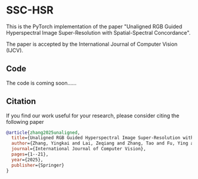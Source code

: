 # SSC-HSR
This is the PyTorch implementation of the paper "Unaligned RGB Guided Hyperspectral Image Super-Resolution with Spatial-Spectral Concordance".

The paper is accepted by the International Journal of Computer Vision (IJCV).

## Code

The code is coming soon......


## Citation

If you find our work useful for your research, please consider citing the following paper

```bibtex
@article{zhang2025unaligned,
  title={Unaligned RGB Guided Hyperspectral Image Super-Resolution with Spatial-Spectral Concordance},
  author={Zhang, Yingkai and Lai, Zeqiang and Zhang, Tao and Fu, Ying and Zhou, Chenghu},
  journal={International Journal of Computer Vision},
  pages={1--21},
  year={2025},
  publisher={Springer}
}
```
